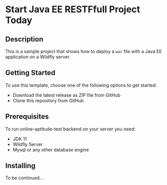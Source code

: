 # Start Java EE RESTFfull Project Today

## Description

This is a sample project that shows how to deploy a `war` file with a Java EE application on a Wildfly server.

## Getting Started
To use this template, choose one of the following options to get started:

* Download the latest release as ZIP file from GitHub
* Clone this repository from GitHub


## Prerequisites
To run online-aptitude-test backend on your server you need:

* JDK 11 
* Wildfly Server
* Mysql or any other database engine

## Installing
To be continued...

